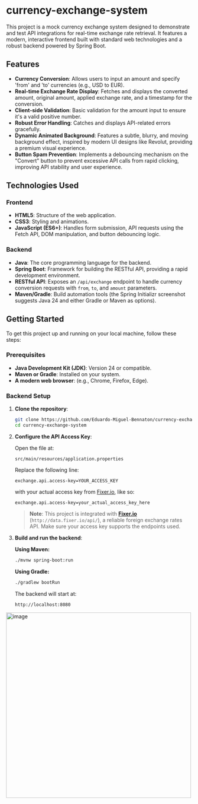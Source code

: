 # currency-exchange-system

This project is a mock currency exchange system designed to demonstrate and test API integrations for real-time exchange rate retrieval. It features a modern, interactive frontend built with standard web technologies and a robust backend powered by Spring Boot.

## Features

- **Currency Conversion**: Allows users to input an amount and specify 'from' and 'to' currencies (e.g., USD to EUR).
- **Real-time Exchange Rate Display**: Fetches and displays the converted amount, original amount, applied exchange rate, and a timestamp for the conversion.
- **Client-side Validation**: Basic validation for the amount input to ensure it's a valid positive number.
- **Robust Error Handling**: Catches and displays API-related errors gracefully.
- **Dynamic Animated Background**: Features a subtle, blurry, and moving background effect, inspired by modern UI designs like Revolut, providing a premium visual experience.
- **Button Spam Prevention**: Implements a debouncing mechanism on the "Convert" button to prevent excessive API calls from rapid clicking, improving API stability and user experience.

## Technologies Used

### Frontend
- **HTML5**: Structure of the web application.
- **CSS3**: Styling and animations.
- **JavaScript (ES6+)**: Handles form submission, API requests using the Fetch API, DOM manipulation, and button debouncing logic.

### Backend
- **Java**: The core programming language for the backend.
- **Spring Boot**: Framework for building the RESTful API, providing a rapid development environment.
- **RESTful API**: Exposes an `/api/exchange` endpoint to handle currency conversion requests with `from`, `to`, and `amount` parameters.
- **Maven/Gradle**: Build automation tools (the Spring Initializr screenshot suggests Java 24 and either Gradle or Maven as options).

## Getting Started

To get this project up and running on your local machine, follow these steps:

### Prerequisites

- **Java Development Kit (JDK)**: Version 24 or compatible.
- **Maven or Gradle**: Installed on your system.
- **A modern web browser**: (e.g., Chrome, Firefox, Edge).

### Backend Setup

1. **Clone the repository**:

    ```bash
    git clone https://github.com/Eduardo-Miguel-Bennaton/currency-exchange-system.git
    cd currency-exchange-system
    ```

2. **Configure the API Access Key**:

    Open the file at:

    ```
    src/main/resources/application.properties
    ```

    Replace the following line:

    ```
    exchange.api.access-key=YOUR_ACCESS_KEY
    ```

    with your actual access key from [Fixer.io](https://fixer.io), like so:

    ```
    exchange.api.access-key=your_actual_access_key_here
    ```

    > **Note**: This project is integrated with **[Fixer.io](https://fixer.io)** (`http://data.fixer.io/api/`), a reliable foreign exchange rates API. Make sure your access key supports the endpoints used.

3. **Build and run the backend**:

    **Using Maven:**
    ```bash
    ./mvnw spring-boot:run
    ```

    **Using Gradle:**
    ```bash
    ./gradlew bootRun
    ```

    The backend will start at:

    ```
    http://localhost:8080
    ```

<img width="500" alt="image" src="https://github.com/user-attachments/assets/8de7c17a-bbcf-41ca-afbd-95a3fca781db" />

